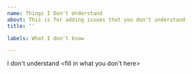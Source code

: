```yaml
---
name: Things I Don't Understand
about: This is for adding issues that you don't understand
title: ''

labels: What I don't know

---
```


I don't understand <fill in what you don't here>
